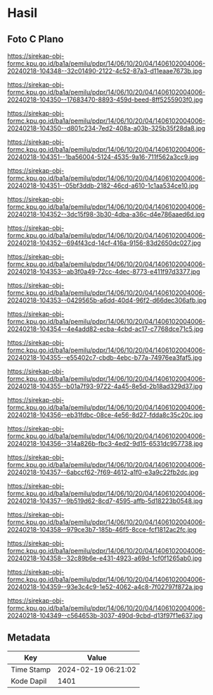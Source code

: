 # Hasil

## Foto C Plano

https://sirekap-obj-formc.kpu.go.id/ba1a/pemilu/pdpr/14/06/10/20/04/1406102004006-20240218-104348--32c01490-2122-4c52-87a3-d11eaae7673b.jpg

https://sirekap-obj-formc.kpu.go.id/ba1a/pemilu/pdpr/14/06/10/20/04/1406102004006-20240218-104350--17683470-8893-459d-beed-8ff5255903f0.jpg

https://sirekap-obj-formc.kpu.go.id/ba1a/pemilu/pdpr/14/06/10/20/04/1406102004006-20240218-104350--d801c234-7ed2-408a-a03b-325b35f28da8.jpg

https://sirekap-obj-formc.kpu.go.id/ba1a/pemilu/pdpr/14/06/10/20/04/1406102004006-20240218-104351--1ba56004-5124-4535-9a16-711f562a3cc9.jpg

https://sirekap-obj-formc.kpu.go.id/ba1a/pemilu/pdpr/14/06/10/20/04/1406102004006-20240218-104351--05bf3ddb-2182-46cd-a610-1c1aa534ce10.jpg

https://sirekap-obj-formc.kpu.go.id/ba1a/pemilu/pdpr/14/06/10/20/04/1406102004006-20240218-104352--3dc15f98-3b30-4dba-a36c-d4e786aaed6d.jpg

https://sirekap-obj-formc.kpu.go.id/ba1a/pemilu/pdpr/14/06/10/20/04/1406102004006-20240218-104352--694f43cd-14cf-416a-9156-83d2650dc027.jpg

https://sirekap-obj-formc.kpu.go.id/ba1a/pemilu/pdpr/14/06/10/20/04/1406102004006-20240218-104353--ab3f0a49-72cc-4dec-8773-e411f97d3377.jpg

https://sirekap-obj-formc.kpu.go.id/ba1a/pemilu/pdpr/14/06/10/20/04/1406102004006-20240218-104353--0429565b-a6dd-40d4-96f2-d66dec306afb.jpg

https://sirekap-obj-formc.kpu.go.id/ba1a/pemilu/pdpr/14/06/10/20/04/1406102004006-20240218-104354--4e4add82-ecba-4cbd-ac17-c7768dce71c5.jpg

https://sirekap-obj-formc.kpu.go.id/ba1a/pemilu/pdpr/14/06/10/20/04/1406102004006-20240218-104355--e55402c7-cbdb-4ebc-b77a-74976ea3faf5.jpg

https://sirekap-obj-formc.kpu.go.id/ba1a/pemilu/pdpr/14/06/10/20/04/1406102004006-20240218-104355--b01a7f93-9722-4a45-8e5d-2b18ad329d37.jpg

https://sirekap-obj-formc.kpu.go.id/ba1a/pemilu/pdpr/14/06/10/20/04/1406102004006-20240218-104356--eb31fdbc-08ce-4e56-8d27-fdda8c35c20c.jpg

https://sirekap-obj-formc.kpu.go.id/ba1a/pemilu/pdpr/14/06/10/20/04/1406102004006-20240218-104356--314a826b-fbc3-4ed2-9d15-6531dc957738.jpg

https://sirekap-obj-formc.kpu.go.id/ba1a/pemilu/pdpr/14/06/10/20/04/1406102004006-20240218-104357--6abccf62-7f69-4612-a1f0-e3a9c22fb2dc.jpg

https://sirekap-obj-formc.kpu.go.id/ba1a/pemilu/pdpr/14/06/10/20/04/1406102004006-20240218-104357--9b519d62-8cd7-4595-affb-5d18223b0548.jpg

https://sirekap-obj-formc.kpu.go.id/ba1a/pemilu/pdpr/14/06/10/20/04/1406102004006-20240218-104358--979ce3b7-185b-46f5-8cce-fcf1812ac2fc.jpg

https://sirekap-obj-formc.kpu.go.id/ba1a/pemilu/pdpr/14/06/10/20/04/1406102004006-20240218-104358--32c89b6e-e431-4923-a69d-1cf0f1265ab0.jpg

https://sirekap-obj-formc.kpu.go.id/ba1a/pemilu/pdpr/14/06/10/20/04/1406102004006-20240218-104359--93e3c4c9-1e52-4062-a4c8-7f02797f872a.jpg

https://sirekap-obj-formc.kpu.go.id/ba1a/pemilu/pdpr/14/06/10/20/04/1406102004006-20240218-104349--c564653b-3037-490d-9cbd-d13f97f1e637.jpg


## Metadata

| Key        | Value               |
| ---------- | ------------------- |
| Time Stamp | 2024-02-19 06:21:02 |
| Kode Dapil | 1401                |



